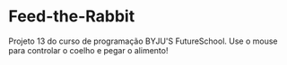 # Feed-the-Rabbit
Projeto 13 do curso de programação BYJU'S FutureSchool.
Use o mouse para controlar o coelho e pegar o alimento!
